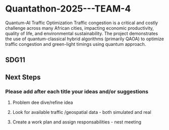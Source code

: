 # Quantathon-2025---TEAM-4
Quantum-AI Traffic Optimization 
Traffic congestion is a critical and costly challenge across many African cities, impacting economic productivity, quality of life, and environmental sustainability.  The project demonstrates the use of quantum-classical hybrid algorithms (primarily QAOA) to optimize traffic congestion and green-light timings using quantum approach. 

## SDG11


## Next Steps
### Please add after each title your ideas and/or suggestions

1. Problem dee dive/refine idea
   
3. Look for available traffic /geospatial data - both simulated and real
   
5. Create a work plan and assign responsabilities - nest meeting

   

   
